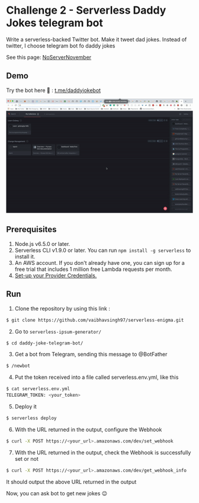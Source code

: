 # Challenge 2 - Serverless Daddy Jokes telegram bot

Write a serverless-backed Twitter bot. Make it tweet dad jokes. Instead of twitter, I choose telegram bot fo daddy jokes

See this page: [NoServerNovember](https://serverless.com/blog/no-server-november-challenge/)

## Demo

Try the bot here :robot: : [t.me/daddyjokebot](t.me/daddyjokebot)

![Day 2 demo gif](/daddy-joke-telegram-bot/demo/demo.gif)

## Prerequisites

1. Node.js v6.5.0 or later.
2. Serverless CLI v1.9.0 or later. You can run `npm install -g serverless` to install it.
3. An AWS account. If you don't already have one, you can sign up for a free trial that includes 1 million free Lambda requests per month.
4. [Set-up your Provider Credentials.](https://serverless.com/framework/docs/providers/aws/guide/credentials/)

## Run

1. Clone the repository by using this link :

```bash
$ git clone https://github.com/vaibhavsingh97/serverless-enigma.git
```

2. Go to `serverless-ipsum-generator/`

```bash
$ cd daddy-joke-telegram-bot/
```

3. Get a bot from Telegram, sending this message to @BotFather

```bash
$ /newbot
```

4. Put the token received into a file called serverless.env.yml, like this

```bash
$ cat serverless.env.yml
TELEGRAM_TOKEN: <your_token>
```

5. Deploy it

```bash
$ serverless deploy
```

6. With the URL returned in the output, configure the Webhook

```bash
$ curl -X POST https://<your_url>.amazonaws.com/dev/set_webhook
```

7. With the URL returned in the output, check the Webhook is successfully set or not

```bash
$ curl -X POST https://<your_url>.amazonaws.com/dev/get_webhook_info
```

It should output the above URL returned in the output

Now, you can ask bot to get new jokes :wink:
